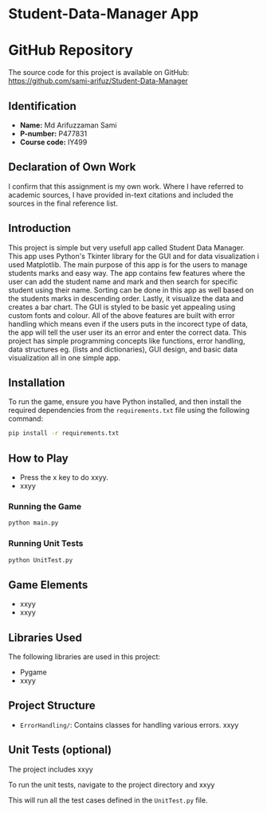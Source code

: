 # Student-Data-Manager App

# GitHub Repository
The source code for this project is available on GitHub: https://github.com/sami-arifuz/Student-Data-Manager

## Identification
- **Name:**  Md Arifuzzaman Sami
- **P-number:** P477831  
- **Course code:** IY499 

## Declaration of Own Work
I confirm that this assignment is my own work.
Where I have referred to academic sources, I have provided in-text citations and included the sources in the final reference list.

## Introduction
This project is simple but very usefull app called Student Data Manager. This app uses Python's Tkinter library for the GUI and for data visualization i used Matplotlib. The main purpose of this app is for the users to manage students marks and easy way. The app contains few features where the user can add the student name and mark and then search for specific student using their name. Sorting can be done in this app as well based on the students marks in descending order. Lastly, it visualize the data and creates a bar chart. The GUI is styled to be basic yet appealing using custom fonts and colour. All of the above features are built with error handling which means even if the users puts in the incorect type of data, the app will tell the user user its an error and enter the correct data. This project has simple programming concepts like functions, error handling, data structures eg. (lists and dictionaries), GUI design, and basic data visualization all in one simple app.

## Installation
To run the game, ensure you have Python installed, and then install the required dependencies from the `requirements.txt` file using the following command:
```bash
pip install -r requirements.txt
```

## How to Play
- Press the x key to do xxyy.
- xxyy

### Running the Game
```python
python main.py
```

### Running Unit Tests
```python
python UnitTest.py
```

## Game Elements
- xxyy 
- xxyy 

## Libraries Used
The following libraries are used in this project:
- Pygame
- xxyy

## Project Structure
- `ErrorHandling/`: Contains classes for handling various errors.
xxyy

## Unit Tests (optional)
The project includes xxyy

To run the unit tests, navigate to the project directory and xxyy

This will run all the test cases defined in the `UnitTest.py` file.

